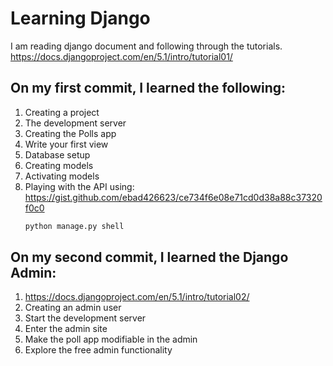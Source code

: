 # Learning Django 
I am reading django document and following through the tutorials. 
https://docs.djangoproject.com/en/5.1/intro/tutorial01/

## On my first commit, I learned the following:
1. Creating a project
2. The development server
3. Creating the Polls app
4. Write your first view
5. Database setup
6. Creating models
7. Activating models
8. Playing with the API using: https://gist.github.com/ebad426623/ce734f6e08e71cd0d38a88c37320f0c0
   ```bash
   python manage.py shell

## On my second commit, I learned the Django Admin:
1. https://docs.djangoproject.com/en/5.1/intro/tutorial02/
2. Creating an admin user
3. Start the development server
4. Enter the admin site
5. Make the poll app modifiable in the admin
6. Explore the free admin functionality
